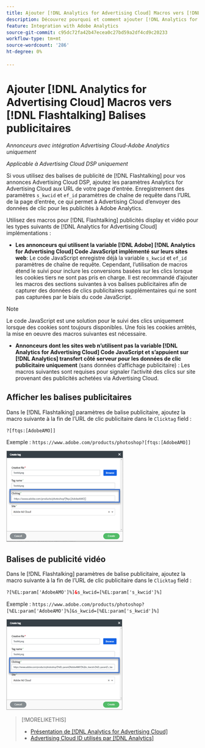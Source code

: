 ```yaml
---
title: Ajouter [!DNL Analytics for Advertising Cloud] Macros vers [!DNL Flashtalking] Balises publicitaires
description: Découvrez pourquoi et comment ajouter [!DNL Analytics for Advertising Cloud] des macros à [!DNL Flashtalking] balises publicitaires
feature: Integration with Adobe Analytics
source-git-commit: c95dc72fa42b47ecea0c27bd59a2df4cd9c20233
workflow-type: tm+mt
source-wordcount: '286'
ht-degree: 0%

---
```


# Ajouter [!DNL Analytics for Advertising Cloud] Macros vers [!DNL Flashtalking] Balises publicitaires

*Annonceurs avec intégration Advertising Cloud-Adobe Analytics uniquement*

*Applicable à Advertising Cloud DSP uniquement*

Si vous utilisez des balises de publicité de [!DNL Flashtalking] pour vos annonces Advertising Cloud DSP, ajoutez les paramètres Analytics for Advertising Cloud aux URL de votre page d’entrée. Enregistrement des paramètres `s_kwcid` et `ef_id` paramètres de chaîne de requête dans l’URL de la page d’entrée, ce qui permet à Advertising Cloud d’envoyer des données de clic pour les publicités à Adobe Analytics.

Utilisez des macros pour [!DNL Flashtalking] publicités display et vidéo pour les types suivants de [!DNL Analytics for Advertising Cloud] implémentations :

* **Les annonceurs qui utilisent la variable [!DNL Adobe] [!DNL Analytics for Advertising Cloud] Code JavaScript implémenté sur leurs sites web**: Le code JavaScript enregistre déjà la variable `s_kwcid` et `ef_id` paramètres de chaîne de requête. Cependant, l’utilisation de macros étend le suivi pour inclure les conversions basées sur les clics lorsque les cookies tiers ne sont pas pris en charge. Il est recommandé d’ajouter les macros des sections suivantes à vos balises publicitaires afin de capturer des données de clics publicitaires supplémentaires qui ne sont pas capturées par le biais du code JavaScript.

>[!NOTE]
>
>Le code JavaScript est une solution pour le suivi des clics uniquement lorsque des cookies sont toujours disponibles. Une fois les cookies arrêtés, la mise en oeuvre des macros suivantes est nécessaire.

* **Annonceurs dont les sites web n’utilisent pas la variable [!DNL Analytics for Advertising Cloud] Code JavaScript et s’appuient sur [!DNL Analytics] transfert côté serveur pour les données de clic publicitaire uniquement** (sans données d’affichage publicitaire) : Les macros suivantes sont requises pour signaler l’activité des clics sur site provenant des publicités achetées via Advertising Cloud.

## Afficher les balises publicitaires

Dans le [!DNL Flashtalking] paramètres de balise publicitaire, ajoutez la macro suivante à la fin de l’URL de clic publicitaire dans le `Clicktag` field :

```html
?[ftqs:[AdobeAMO]]
```

Exemple :  `https://www.adobe.com/products/photoshop?[ftqs:[AdobeAMO]]`

![Exemple d&#39;un [!DNL Flashtalking] paramètres de balise publicitaire](/help/integrations/assets/macro-flashtalking-display-ad.png)

## Balises de publicité vidéo

Dans le [!DNL Flashtalking] paramètres de balise publicitaire, ajoutez la macro suivante à la fin de l’URL de clic publicitaire dans le `Clicktag` field :

```html
?[%EL:param['AdobeAMO']%]&s_kwcid=[%EL:param['s_kwcid']%]
```

Exemple :  `https://www.adobe.com/products/photoshop?[%EL:param['AdobeAMO']%]&s_kwcid=[%EL:param['s_kwcid']%]`

![Exemple d&#39;un [!DNL Flashtalking] paramètres de balise publicitaire](/help/integrations/assets/macro-flashtalking-video-ad.png)

>[!MORELIKETHIS]
>
>* [Présentation de [!DNL Analytics for Advertising Cloud]](overview.md)
>* [Advertising Cloud ID utilisés par [!DNL Analytics]](/help/integrations/analytics/ids.md)


<!-- >* [Append [!DNL Analytics for Advertising Cloud] Macros to [!DNL Google Campaign Manager 360] Ad Tags](macros-google-campaign-manager.md) -->
